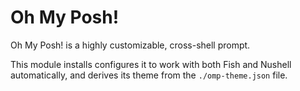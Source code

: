 # Oh My Posh!
Oh My Posh! is a highly customizable, cross-shell prompt.

This module installs configures it to work with both Fish and Nushell automatically, and derives its theme from the `./omp-theme.json` file.
